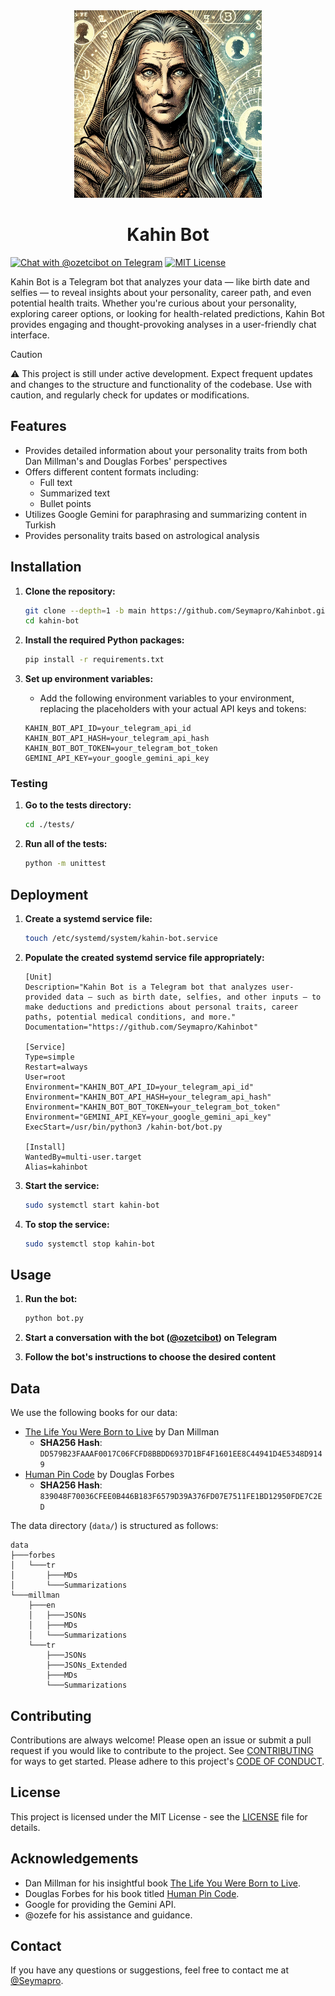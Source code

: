 <div align="center">
    <img src=".github/seer.webp" width="300">
</div>

<h1 align="center">Kahin Bot</h1>

[![Chat with @ozetcibot on Telegram](https://img.shields.io/badge/Telegram-%40ozetcibot-blue)](https://t.me/ozetcibot)
[![MIT License](https://img.shields.io/github/license/Seymapro/Kahinbot)](https://opensource.org/licenses/MIT)

Kahin Bot is a Telegram bot that analyzes your data — like birth date and selfies — to reveal insights about your personality, career path, and even potential health traits. Whether you're curious about your personality, exploring career options, or looking for health-related predictions, Kahin Bot provides engaging and thought-provoking analyses in a user-friendly chat interface.

> [!CAUTION]
> ⚠️ This project is still under active development. Expect frequent updates and changes to the structure and functionality of the codebase. Use with caution, and regularly check for updates or modifications.

## Features

- Provides detailed information about your personality traits from both Dan Millman's and Douglas Forbes' perspectives
- Offers different content formats including:
  - Full text
  - Summarized text
  - Bullet points
- Utilizes Google Gemini for paraphrasing and summarizing content in Turkish
- Provides personality traits based on astrological analysis

## Installation

1. **Clone the repository:**

   ```bash
   git clone --depth=1 -b main https://github.com/Seymapro/Kahinbot.git kahin-bot
   cd kahin-bot
   ```

2. **Install the required Python packages:**

   ```bash
   pip install -r requirements.txt
   ```

3. **Set up environment variables:**
    - Add the following environment variables to your environment, replacing the placeholders with your actual API keys and tokens:

     ```desktop
     KAHIN_BOT_API_ID=your_telegram_api_id
     KAHIN_BOT_API_HASH=your_telegram_api_hash
     KAHIN_BOT_BOT_TOKEN=your_telegram_bot_token
     GEMINI_API_KEY=your_google_gemini_api_key
     ```

### Testing

1. **Go to the tests directory:**

    ```bash
    cd ./tests/
    ```

2. **Run all of the tests:**

    ```bash
    python -m unittest
    ```

## Deployment

1. **Create a systemd service file:**

    ```bash
    touch /etc/systemd/system/kahin-bot.service
    ```

2. **Populate the created systemd service file appropriately:**

    ```desktop
    [Unit]
    Description="Kahin Bot is a Telegram bot that analyzes user-provided data — such as birth date, selfies, and other inputs — to make deductions and predictions about personal traits, career paths, potential medical conditions, and more."
    Documentation="https://github.com/Seymapro/Kahinbot"

    [Service]
    Type=simple
    Restart=always
    User=root
    Environment="KAHIN_BOT_API_ID=your_telegram_api_id"
    Environment="KAHIN_BOT_API_HASH=your_telegram_api_hash"
    Environment="KAHIN_BOT_BOT_TOKEN=your_telegram_bot_token"
    Environment="GEMINI_API_KEY=your_google_gemini_api_key"
    ExecStart=/usr/bin/python3 /kahin-bot/bot.py

    [Install]
    WantedBy=multi-user.target
    Alias=kahinbot
    ```

3. **Start the service:**

    ```bash
    sudo systemctl start kahin-bot
    ```

4. **To stop the service:**

    ```bash
    sudo systemctl stop kahin-bot
    ```

## Usage

1. **Run the bot:**

   ```bash
   python bot.py
   ```

2. **Start a conversation with the bot ([@ozetcibot](https://t.me/ozetcibot)) on Telegram**
3. **Follow the bot's instructions to choose the desired content**

## Data

We use the following books for our data:

- [The Life You Were Born to Live](https://www.peacefulwarrior.com/the-life-you-were-born-to-live/) by Dan Millman
  - **SHA256 Hash**: `DD579B23FAAAF0017C06FCFD8BBDD6937D1BF4F1601EE8C44941D4E5348D9149`
- [Human Pin Code](https://humanpincode.com/) by Douglas Forbes
  - **SHA256 Hash**: `839048F70036CFEE0B446B183F6579D39A376FD07E7511FE1BD12950FDE7C2ED`

The data directory (`data/`) is structured as follows:

```raw
data
├───forbes
│   └───tr
│       ├───MDs
│       └───Summarizations
└───millman
    ├───en
    │   ├───JSONs
    │   ├───MDs
    │   └───Summarizations
    └───tr
        ├───JSONs
        ├───JSONs_Extended
        ├───MDs
        └───Summarizations
```

## Contributing

Contributions are always welcome! Please open an issue or submit a pull request if you would like to contribute to the project. See [CONTRIBUTING](.github/CONTRIBUTING.md) for ways to get started. Please adhere to this project's [CODE OF CONDUCT](.github/CODE_OF_CONDUCT.md).

## License

This project is licensed under the MIT License - see the [LICENSE](LICENSE) file for details.

## Acknowledgements

- Dan Millman for his insightful book [The Life You Were Born to Live](https://www.peacefulwarrior.com/the-life-you-were-born-to-live/).
- Douglas Forbes for his book titled [Human Pin Code](https://humanpincode.com/).
- Google for providing the Gemini API.
- @ozefe for his assistance and guidance.

## Contact

If you have any questions or suggestions, feel free to contact me at [@Seymapro](https://github.com/Seymapro).
